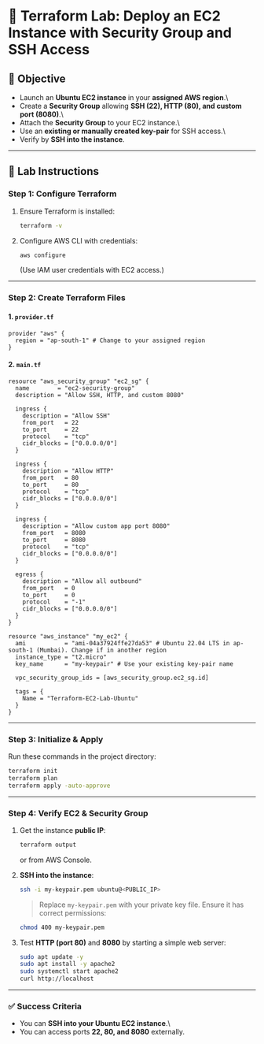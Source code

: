 # 🚀 Terraform Lab: Deploy an EC2 Instance with Security Group and SSH Access

## 🎯 Objective

-   Launch an **Ubuntu EC2 instance** in your **assigned AWS region**.\
-   Create a **Security Group** allowing **SSH (22), HTTP (80), and
    custom port (8080)**.\
-   Attach the **Security Group** to your EC2 instance.\
-   Use an **existing or manually created key-pair** for SSH access.\
-   Verify by **SSH into the instance**.

------------------------------------------------------------------------

## 📝 Lab Instructions

### Step 1: Configure Terraform

1.  Ensure Terraform is installed:

    ``` bash
    terraform -v
    ```

2.  Configure AWS CLI with credentials:

    ``` bash
    aws configure
    ```

    (Use IAM user credentials with EC2 access.)

------------------------------------------------------------------------

### Step 2: Create Terraform Files

#### **1. `provider.tf`**

``` hcl
provider "aws" {
  region = "ap-south-1" # Change to your assigned region
}
```

#### **2. `main.tf`**

``` hcl
resource "aws_security_group" "ec2_sg" {
  name        = "ec2-security-group"
  description = "Allow SSH, HTTP, and custom 8080"

  ingress {
    description = "Allow SSH"
    from_port   = 22
    to_port     = 22
    protocol    = "tcp"
    cidr_blocks = ["0.0.0.0/0"]
  }

  ingress {
    description = "Allow HTTP"
    from_port   = 80
    to_port     = 80
    protocol    = "tcp"
    cidr_blocks = ["0.0.0.0/0"]
  }

  ingress {
    description = "Allow custom app port 8080"
    from_port   = 8080
    to_port     = 8080
    protocol    = "tcp"
    cidr_blocks = ["0.0.0.0/0"]
  }

  egress {
    description = "Allow all outbound"
    from_port   = 0
    to_port     = 0
    protocol    = "-1"
    cidr_blocks = ["0.0.0.0/0"]
  }
}

resource "aws_instance" "my_ec2" {
  ami           = "ami-04a37924ffe27da53" # Ubuntu 22.04 LTS in ap-south-1 (Mumbai). Change if in another region
  instance_type = "t2.micro"
  key_name      = "my-keypair" # Use your existing key-pair name

  vpc_security_group_ids = [aws_security_group.ec2_sg.id]

  tags = {
    Name = "Terraform-EC2-Lab-Ubuntu"
  }
}
```

------------------------------------------------------------------------

### Step 3: Initialize & Apply

Run these commands in the project directory:

``` bash
terraform init
terraform plan
terraform apply -auto-approve
```

------------------------------------------------------------------------

### Step 4: Verify EC2 & Security Group

1.  Get the instance **public IP**:

    ``` bash
    terraform output
    ```

    or from AWS Console.

2.  **SSH into the instance**:

    ``` bash
    ssh -i my-keypair.pem ubuntu@<PUBLIC_IP>
    ```

    > Replace `my-keypair.pem` with your private key file. Ensure it has
    > correct permissions:

    ``` bash
    chmod 400 my-keypair.pem
    ```

3.  Test **HTTP (port 80)** and **8080** by starting a simple web
    server:

    ``` bash
    sudo apt update -y
    sudo apt install -y apache2
    sudo systemctl start apache2
    curl http://localhost
    ```

------------------------------------------------------------------------

### ✅ Success Criteria

-   You can **SSH into your Ubuntu EC2 instance**.\
-   You can access ports **22, 80, and 8080** externally.
